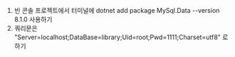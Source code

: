 1. 빈 콘솔 프로젝트에서 터미널에 dotnet add package MySql.Data --version 8.1.0 사용하기
2. 쿼리문은 "Server=localhost;DataBase=library;Uid=root;Pwd=1111;Charset=utf8" 로 하기